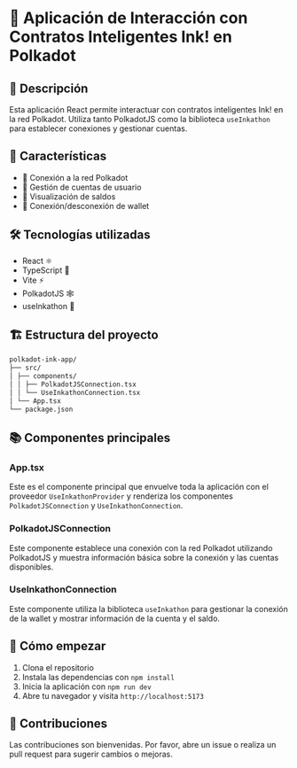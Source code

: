 # 🦑 Aplicación de Interacción con Contratos Inteligentes Ink! en Polkadot

## 📝 Descripción

Esta aplicación React permite interactuar con contratos inteligentes Ink! en la red Polkadot. Utiliza tanto PolkadotJS como la biblioteca `useInkathon` para establecer conexiones y gestionar cuentas.

## 🚀 Características

- 🔗 Conexión a la red Polkadot
- 👛 Gestión de cuentas de usuario
- 💼 Visualización de saldos
- 🔄 Conexión/desconexión de wallet

## 🛠️ Tecnologías utilizadas

- React ⚛️
- TypeScript 📘
- Vite ⚡
- PolkadotJS 🕸️
- useInkathon 🦑

## 🏗️ Estructura del proyecto

```sh
polkadot-ink-app/
├── src/
│ ├── components/
│ │ ├── PolkadotJSConnection.tsx
│ │ └── UseInkathonConnection.tsx
│ └── App.tsx
└── package.json
```

## 📚 Componentes principales

### App.tsx

Este es el componente principal que envuelve toda la aplicación con el proveedor `UseInkathonProvider` y renderiza los componentes `PolkadotJSConnection` y `UseInkathonConnection`.

### PolkadotJSConnection

Este componente establece una conexión con la red Polkadot utilizando PolkadotJS y muestra información básica sobre la conexión y las cuentas disponibles.

### UseInkathonConnection

Este componente utiliza la biblioteca `useInkathon` para gestionar la conexión de la wallet y mostrar información de la cuenta y el saldo.

## 🚦 Cómo empezar

1. Clona el repositorio
2. Instala las dependencias con `npm install`
3. Inicia la aplicación con `npm run dev`
4. Abre tu navegador y visita `http://localhost:5173`

## 🤝 Contribuciones

Las contribuciones son bienvenidas. Por favor, abre un issue o realiza un pull request para sugerir cambios o mejoras.
